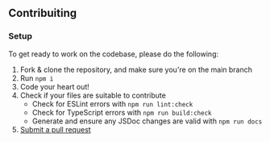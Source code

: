 ## Contribuiting

### Setup
To get ready to work on the codebase, please do the following:

1. Fork & clone the repository, and make sure you're on the main branch
2. Run `npm i`
3. Code your heart out!
4. Check if your files are suitable to contribute
   - Check for ESLint errors with `npm run lint:check`
   - Check for TypeScript errors with `npm run build:check`
   - Generate and ensure any JSDoc changes are valid with `npm run docs`
5. [Submit a pull request](https://github.com/davipatricio/helly/compare)
